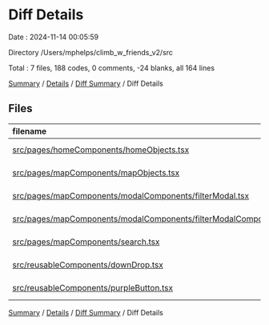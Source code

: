 # Diff Details

Date : 2024-11-14 00:05:59

Directory /Users/mphelps/climb_w_friends_v2/src

Total : 7 files, 188 codes, 0 comments, -24 blanks, all 164 lines

[Summary](results.md) / [Details](details.md) / [Diff Summary](diff.md) / Diff Details

## Files

| filename                                                                                                                                                                      | language       | code | comment | blank | total |
| :---------------------------------------------------------------------------------------------------------------------------------------------------------------------------- | :------------- | ---: | ------: | ----: | ----: |
| [src/pages/homeComponents/homeObjects.tsx](/src/pages/homeComponents/homeObjects.tsx)                                                                                         | TypeScript JSX |    0 |       0 |    -3 |    -3 |
| [src/pages/mapComponents/mapObjects.tsx](/src/pages/mapComponents/mapObjects.tsx)                                                                                             | TypeScript JSX |   46 |       0 |     1 |    47 |
| [src/pages/mapComponents/modalComponents/filterModal.tsx](/src/pages/mapComponents/modalComponents/filterModal.tsx)                                                           | TypeScript JSX |   51 |       0 |   -20 |    31 |
| [src/pages/mapComponents/modalComponents/filterModalComponents.tsx/GradeDropDowns.tsx](/src/pages/mapComponents/modalComponents/filterModalComponents.tsx/GradeDropDowns.tsx) | TypeScript JSX |   68 |       0 |     6 |    74 |
| [src/pages/mapComponents/search.tsx](/src/pages/mapComponents/search.tsx)                                                                                                     | TypeScript JSX |   18 |       0 |    -6 |    12 |
| [src/reusableComponents/downDrop.tsx](/src/reusableComponents/downDrop.tsx)                                                                                                   | TypeScript JSX |    5 |       0 |    -1 |     4 |
| [src/reusableComponents/purpleButton.tsx](/src/reusableComponents/purpleButton.tsx)                                                                                           | TypeScript JSX |    0 |       0 |    -1 |    -1 |

[Summary](results.md) / [Details](details.md) / [Diff Summary](diff.md) / Diff Details
